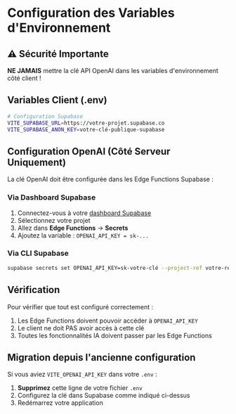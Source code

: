 # Configuration des Variables d'Environnement

## ⚠️ Sécurité Importante

**NE JAMAIS** mettre la clé API OpenAI dans les variables d'environnement côté client !

## Variables Client (.env)

```bash
# Configuration Supabase
VITE_SUPABASE_URL=https://votre-projet.supabase.co
VITE_SUPABASE_ANON_KEY=votre-clé-publique-supabase
```

## Configuration OpenAI (Côté Serveur Uniquement)

La clé OpenAI doit être configurée dans les Edge Functions Supabase :

### Via Dashboard Supabase

1. Connectez-vous à votre [dashboard Supabase](https://app.supabase.com)
2. Sélectionnez votre projet
3. Allez dans **Edge Functions** → **Secrets**
4. Ajoutez la variable : `OPENAI_API_KEY = sk-...`

### Via CLI Supabase

```bash
supabase secrets set OPENAI_API_KEY=sk-votre-clé --project-ref votre-ref-projet
```

## Vérification

Pour vérifier que tout est configuré correctement :

1. Les Edge Functions doivent pouvoir accéder à `OPENAI_API_KEY`
2. Le client ne doit PAS avoir accès à cette clé
3. Toutes les fonctionnalités IA doivent passer par les Edge Functions

## Migration depuis l'ancienne configuration

Si vous aviez `VITE_OPENAI_API_KEY` dans votre `.env` :

1. **Supprimez** cette ligne de votre fichier `.env`
2. Configurez la clé dans Supabase comme indiqué ci-dessus
3. Redémarrez votre application 